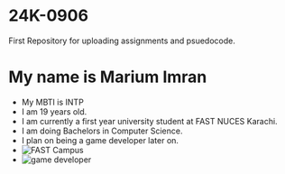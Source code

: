 # 24K-0906
First Repository for uploading assignments and psuedocode.
# My name is Marium Imran
- My MBTI is INTP
- I am 19 years old.
- I am currently a first year university student at FAST NUCES Karachi.
- I am doing Bachelors in Computer Science.
- I plan on being a game developer later on.
- ![FAST Campus](https://preparehow.com/wp-content/uploads/2019/08/FAST-NUCES-Admission-Entry-Test-and-Scholarships.jpg)
- ![game developer](https://encrypted-tbn0.gstatic.com/images?q=tbn:ANd9GcQV3RWkvFyIDuGd7DsTEvzN-_9k1bDslGoqIA&s)
